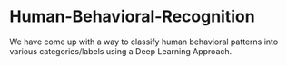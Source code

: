 # Human-Behavioral-Recognition
We have come up with a way to classify human behavioral patterns into various categories/labels using a Deep Learning Approach.
